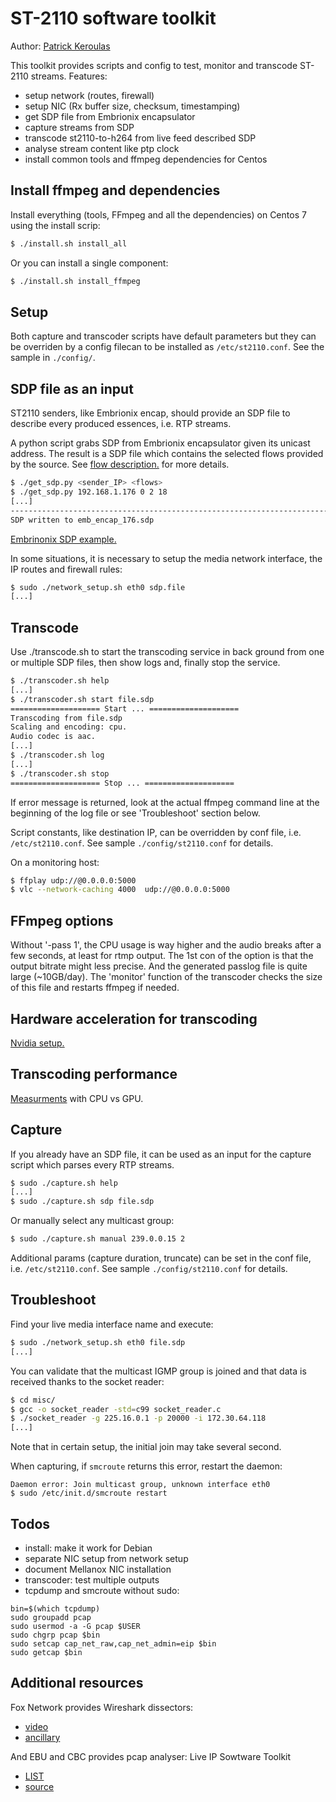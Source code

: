 # ST-2110 software toolkit

Author: [Patrick Keroulas](mailto:patrick.keroulas@radio-canada.ca)

This toolkit provides scripts and config to test, monitor and transcode ST-2110 streams.
Features:

* setup network (routes, firewall)
* setup NIC (Rx buffer size, checksum, timestamping)
* get SDP file from Embrionix encapsulator
* capture streams from SDP
* transcode st2110-to-h264 from live feed described SDP
* analyse stream content like ptp clock
* install common tools and ffmpeg dependencies for Centos

## Install ffmpeg and dependencies

Install everything (tools, FFmpeg and all the dependencies) on Centos 7
using the install scrip:

```sh
$ ./install.sh install_all
```

Or you can install a single component:

```sh
$ ./install.sh install_ffmpeg
```

## Setup

Both capture and transcoder scripts have default parameters but they can
be overriden by a config filecan to be installed as `/etc/st2110.conf`.
See the sample in `./config/`.

## SDP file as an input

ST2110 senders, like Embrionix encap, should provide an SDP file to
describe every produced essences, i.e. RTP streams.

A python script grabs SDP from Embrionix encapsulator given its unicast
address. The result is a SDP file which contains the selected flows
provided by the source. See [flow description.](./doc/embrionix.md) for
more details.

```sh
$ ./get_sdp.py <sender_IP> <flows>
$ ./get_sdp.py 192.168.1.176 0 2 18
[...]
------------------------------------------------------------------------
SDP written to emb_encap_176.sdp
```

[Embrinonix SDP example.](./doc/sdp.sample)

In some situations, it is necessary to setup the media network interface,
the IP routes and firewall rules:

```sh
$ sudo ./network_setup.sh eth0 sdp.file
[...]
```

## Transcode

Use ./transcode.sh to start the transcoding service in back ground from
one or multiple SDP files, then show logs and, finally stop the service.

```sh
$ ./transcoder.sh help
[...]
$ ./transcoder.sh start file.sdp
==================== Start ... ====================
Transcoding from file.sdp
Scaling and encoding: cpu.
Audio codec is aac.
[...]
$ ./transcoder.sh log
[...]
$ ./transcoder.sh stop
==================== Stop ... ====================
```

If error message is returned, look at the actual ffmpeg command line at
the beginning of the log file or see 'Troubleshoot' section below.

Script constants, like destination IP, can be overridden by conf file,
i.e. `/etc/st2110.conf`. See sample `./config/st2110.conf` for details.

On a monitoring host:

```sh
$ ffplay udp://@0.0.0.0:5000
$ vlc --network-caching 4000  udp://@0.0.0.0:5000
```

## FFmpeg options

Without '-pass 1', the CPU usage is way higher and the audio breaks
after a few seconds, at least for rtmp output. The 1st con of the option is
that the output bitrate might less precise. And the generated passlog
file is quite large (~10GB/day). The 'monitor' function of the transcoder
checks the size of this file and restarts ffmpeg if needed.

## Hardware acceleration for transcoding

[Nvidia setup.](./doc/hw_encoding.md)

## Transcoding performance

[Measurments](./doc/transcoder_perf.md) with CPU vs GPU.

## Capture

If you already have an SDP file, it can be used as an input for the
capture script which parses every RTP streams.

```sh
$ sudo ./capture.sh help
[...]
$ sudo ./capture.sh sdp file.sdp
```

Or manually select any multicast group:

```sh
$ sudo ./capture.sh manual 239.0.0.15 2
```

Additional params (capture duration, truncate) can be set in the conf
file, i.e. `/etc/st2110.conf`. See sample `./config/st2110.conf` for
details.

## Troubleshoot

Find your live media interface name and execute:

```sh
$ sudo ./network_setup.sh eth0 file.sdp
[...]
```

You can validate that the multicast IGMP group is joined and that data
is received thanks to the socket reader:

```sh
$ cd misc/
$ gcc -o socket_reader -std=c99 socket_reader.c
$ ./socket_reader -g 225.16.0.1 -p 20000 -i 172.30.64.118
[...]
```

Note that in certain setup, the initial join may take several second.

When capturing, if `smcroute` returns this error, restart the daemon:

```
Daemon error: Join multicast group, unknown interface eth0
$ sudo /etc/init.d/smcroute restart
```

## Todos

* install: make it work for Debian
* separate NIC setup from network setup
* document Mellanox NIC installation
* transcoder: test multiple outputs
* tcpdump and smcroute without sudo:

```
bin=$(which tcpdump)
sudo groupadd pcap
sudo usermod -a -G pcap $USER
sudo chgrp pcap $bin
sudo setcap cap_net_raw,cap_net_admin=eip $bin
sudo getcap $bin
```

## Additional resources

Fox Network provides Wireshark dissectors:

* [video](https://github.com/FOXNEOAdvancedTechnology/smpte2110-20-dissector)
* [ancillary](https://github.com/FOXNEOAdvancedTechnology/smpte2110-40-dissector)

And EBU and CBC provides pcap analyser: Live IP Sowtware Toolkit

* [LIST](http://list.ebu.io/login)
* [source](https://github.com/ebu/pi-list)
